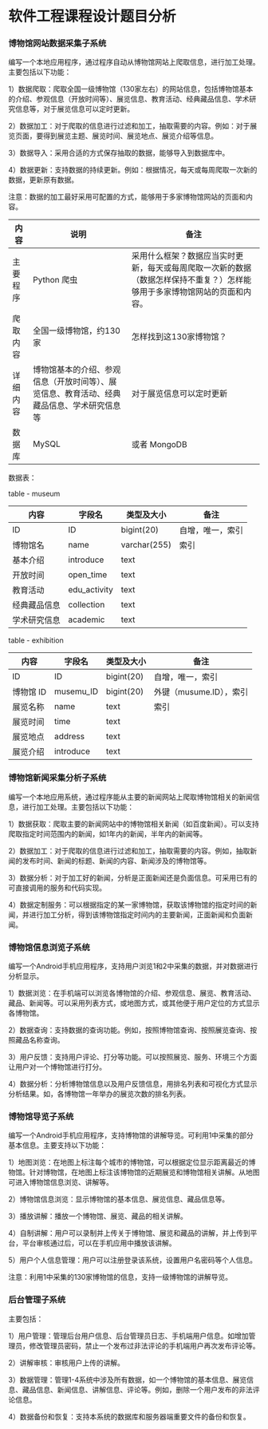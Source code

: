 # 软件工程课程设计题目分析

### 博物馆网站数据采集子系统


编写一个本地应用程序，通过程序自动从博物馆网站上爬取信息，进行加工处理。主要包括以下功能：

1）数据爬取：爬取全国一级博物馆（130家左右）的网站信息，包括博物馆基本的介绍、参观信息（开放时间等）、展览信息、教育活动、经典藏品信息、学术研究信息等，对于展览信息可以定时更新。

2）数据加工：对于爬取的信息进行过滤和加工，抽取需要的内容。例如：对于展览页面，要得到展览主题、展览时间、展览地点、展览介绍等信息。

3）数据导入：采用合适的方式保存抽取的数据，能够导入到数据库中。

4）数据更新：支持数据的持续更新。例如：根据情况，每天或每周爬取一次新的数据，更新原有数据。

注意：数据的加工最好采用可配置的方式，能够用于多家博物馆网站的页面和内容。


| 内容 | 说明 | 备注 |
| --- | --- | --- |
| 主要程序 | Python 爬虫 | 采用什么框架？数据应当实时更新，每天或每周爬取一次新的数据（数据怎样保持不重复？）怎样能够用于多家博物馆网站的页面和内容。 |
| 爬取内容 | 全国一级博物馆，约130家 | 怎样找到这130家博物馆？ |
| 详细内容 | 博物馆基本的介绍、参观信息（开放时间等）、展览信息、教育活动、经典藏品信息、学术研究信息等 | 对于展览信息可以定时更新 |
| 数据库 |  MySQL | 或者 MongoDB |

数据表：

table - museum

| 内容 | 字段名 | 类型及大小 | 备注 | 
| --- | --- | --- | --- |
| ID |  ID | bigint(20) | 自增，唯一，索引 |
| 博物馆名 | name | varchar(255) | 索引 |
| 基本介绍 | introduce | text | |
| 开放时间 | open_time | text | |
| 教育活动 | edu_activity | text | |
| 经典藏品信息 | collection | text | |
| 学术研究信息 | academic | text | |


table - exhibition

| 内容 | 字段名 | 类型及大小 | 备注 | 
| --- | --- | --- | --- |
| ID | ID | bigint(20) | 自增，唯一，索引 |
| 博物馆 ID | musemu_ID | bigint(20) | 外键（musume.ID），索引 |
| 展览名称 | name | text | 索引 | 
| 展览时间 | time | text | |
| 展览地点 | address | text | |
| 展览介绍 | introduce | text | |

 
### 博物馆新闻采集分析子系统

编写一个本地应用系统，通过程序能从主要的新闻网站上爬取博物馆相关的新闻信息，进行加工处理。主要包括以下功能：

1）数据获取：爬取主要的新闻网站中的博物馆相关新闻（如百度新闻）。可以支持爬取指定时间范围内的新闻，如1年内的新闻，半年内的新闻等。

2）数据加工：对于爬取的信息进行过滤和加工，抽取需要的内容。例如，抽取新闻的发布时间、新闻的标题、新闻的内容、新闻涉及的博物馆等。

3）数据分析：对于加工好的新闻，分析是正面新闻还是负面信息。可采用已有的可直接调用的服务和代码实现。

4）数据定制服务：可以根据指定的某一家博物馆，获取该博物馆的指定时间的新闻，并进行加工分析，得到该博物馆指定时间内的主要新闻，正面新闻和负面新闻。

### 博物馆信息浏览子系统

编写一个Android手机应用程序，支持用户浏览1和2中采集的数据，并对数据进行分析显示。

1）数据浏览：在手机端可以浏览各博物馆的介绍、参观信息、展览、教育活动、藏品、新闻等。可以采用列表方式，或地图方式，或其他便于用户定位的方式显示各博物馆。

2）数据查询：支持数据的查询功能。例如，按照博物馆查询、按照展览查询、按照藏品名称查询。

3）用户反馈：支持用户评论、打分等功能。可以按照展览、服务、环境三个方面让用户对一个博物馆进行打分。

4）数据分析：分析博物馆信息以及用户反馈信息，用排名列表和可视化方式显示分析结果。如，各博物馆一年举办的展览次数的排名列表。



### 博物馆导览子系统

编写一个Android手机应用程序，支持博物馆的讲解导览。可利用1中采集的部分基本信息。主要支持以下功能：

1）地图浏览：在地图上标注每个城市的博物馆，可以根据定位显示距离最近的博物馆。针对博物馆，在地图上标注该博物馆的近期展览和博物馆相关讲解。从地图可进入博物馆信息浏览、讲解等。

2）博物馆信息浏览：显示博物馆的基本信息、展览信息、藏品信息等。

3）播放讲解：播放一个博物馆、展览、藏品的相关讲解。

4）自制讲解：用户可以录制并上传关于博物馆、展览和藏品的讲解，并上传到平台，平台审核通过后，可以在手机应用中播放该讲解。

5）用户个人信息管理：用户可以注册登录该系统，设置用户名密码等个人信息。

注意：利用1中采集的130家博物馆的信息，支持一级博物馆的讲解导览。


### 后台管理子系统

主要包括：

1）用户管理：管理后台用户信息、后台管理员日志、手机端用户信息。如增加管理员，修改管理员密码，禁止一个发布过非法评论的手机端用户再次发布评论等。

2）讲解审核：审核用户上传的讲解。

3）数据管理：管理1-4系统中涉及所有数据，如一个博物馆的基本信息、展览信息、藏品信息、新闻信息、讲解信息、评论等。例如，删除一个用户发布的非法评论信息。

4）数据备份和恢复：支持本系统的数据库和服务器端重要文件的备份和恢复。